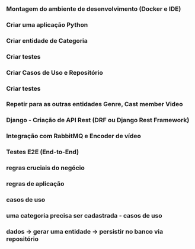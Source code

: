 ### Montagem do ambiente de desenvolvimento (Docker e IDE)
### Criar uma aplicação Python
### Criar entidade de Categoria
### Criar testes
### Criar Casos de Uso e Repositório
### Criar testes

### Repetir para as outras entidades Genre, Cast member Video
 
### Django - Criação de API Rest (DRF ou Django Rest Framework)
### Integração com RabbitMQ e Encoder de vídeo
### Testes E2E (End-to-End)

### regras cruciais do negócio
### regras de aplicação

### casos de uso

### uma categoria precisa ser cadastrada - casos de uso

### dados -> gerar uma entidade -> persistir no banco via repositório